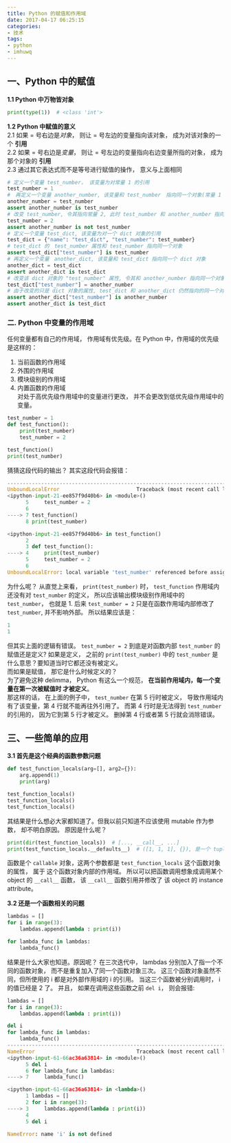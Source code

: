 ```yaml
---
title: Python 的赋值和作用域
date: 2017-04-17 06:25:15
categories:
- 技术
tags:
- python
- imhuwq
---
```


## 一、Python 中的赋值
**1.1 Python 中万物皆对象**  
```python
print(type(1))  # <class 'int'>
```

**1.2 Python 中赋值的意义**   
2.1 如果 = 号右边是*对象*， 则让 = 号左边的变量指向该对象， 成为对该对象的一个 **引用**  
2.2 如果 = 号右边是*变量*， 则让 = 号左边的变量指向右边变量所指的对象， 成为那个对象的 **引用**  
2.3 通过其它表达式而不是等号进行赋值的操作， 意义与上面相同
<!-- more -->
```python
# 定义一个变量 test_number， 该变量为对常量 1 的引用
test_number = 1
#　再定义一个变量 another_number, 该变量和 test_number　指向同一个对象(常量 1 )
another_number = test_number
assert another_number is test_number
# 改变 test_number, 令其指向常量 2, 此时 test_number 和 another_number 指向不同的变量
test_number = 2
assert another_number is not test_number
# 定义一个变量 test_dict, 该变量为对一个 dict 对象的引用
test_dict = {"name": "test_dict", "test_number": test_number}
# test_dict 的　test_number 属性和 test_number 指向同一个对象
assert test_dict["test_number"] is test_number
# 再定义一个变量　another_dict, 该变量和 test_dict 指向同一个 dict 对象
another_dict = test_dict
assert another_dict is test_dict
# 改变该 dict 对象的 "test_number" 属性, 令其和 another_number 指向同一个对象(常量１)
test_dict["test_number"] = another_number
# 由于改变的只是 dict 对象的属性, test_dict 和 another_dict 仍然指向的同一个对象
assert another_dict["test_number"] is another_number
assert another_dict is test_dict
```

### 二. Python 中变量的作用域
任何变量都有自己的作用域， 作用域有优先级。在 Python 中，作用域的优先级是这样的：  
1. 当前函数的作用域  
2. 外围的作用域  
3. 模块级别的作用域  
4. 内置函数的作用域  
对处于高优先级作用域中的变量进行更改， 并不会更改到低优先级作用域中的变量。
```python
test_number = 1
def test_function():
    print(test_number)
    test_number = 2

test_function()
print(test_number)
```

猜猜这段代码的输出？
其实这段代码会报错：

```python
---------------------------------------------------------------------------
UnboundLocalError                         Traceback (most recent call last)
<ipython-input-21-ee857f9d40b6> in <module>()
      5     test_number = 2
      6
----> 7 test_function()
      8 print(test_number)

<ipython-input-21-ee857f9d40b6> in test_function()
      2
      3 def test_function():
----> 4     print(test_number)
      5     test_number = 2
      6
UnboundLocalError: local variable 'test_number' referenced before assignment
```

为什么呢？
从直觉上来看， `print(test_number)` 时， `test_function` 作用域内还没有对 `test_number`
的定义， 所以应该输出模块级别作用域中的 `test_number`， 也就是 1. 后来 `test_number = 2`
只是在函数作用域内部修改了 `test_number`, 并不影响外部。 所以结果应该是：
```python
1
1
```

但其实上面的逻辑有错误。
`test_number = 2` 到底是对函数内部 `test_number` 的赋值还是定义? 如果是定义， 之前的
`print(test_number)` 中的 `test_number` 是什么意思？要知道当时它都还没有被定义。  
而如果是赋值， 那它是什么时候定义的？  
为了避免这种 delimma， Python 有这么一个规范， **在当前作用域内，每一个变量在第一次被赋值时
才被定义**。  
那这样的话， 在上面的例子中， `test_number` 在第 5 行时被定义， 导致作用域内有了该变量，第 4 行就不能再往外引用了。
而第 4 行时是无法得到 `test_number` 的引用的， 因为它到第 5 行才被定义。
删掉第 4 行或者第 5 行就会消除错误。

## 三、一些简单的应用
**3.1 首先是这个经典的函数参数问题**
```python
def test_function_locals(arg=[], arg2={}):
    arg.append(1)
    print(arg)

test_function_locals()
test_function_locals()
test_function_locals()

```
其结果是什么想必大家都知道了。但我以前只知道不应该使用 mutable 作为参数， 却不明白原因。
原因是什么呢？

```python
print(dir(test_function_locals))  # [..., __call__, ...]
print(test_function_locals.__defaults__)  # ([1, 1, 1], {}), 是一个 tuple
```

函数是个 `callable` 对象，这两个参数都是 `test_function_locals` 这个函数对象的属性， 属于
这个函数对象内部的作用域。
所以可以把函数调用想象成调用某个 object 的 `__call__` 函数， 该 `__call__` 函数引用并修改了
该 object 的 instance attribute。

**3.2 还是一个函数相关的问题**
```python
lambdas = []
for i in range(3):
    lambdas.append(lambda : print(i))

for lambda_func in lambdas:
    lambda_func()
```
结果是什么大家也知道。原因呢？
在三次迭代中， lambdas 分别加入了指一个不同的函数对象， 而不是重复加入了同一个函数对象三次。
这三个函数对象虽然不同，但所使用的 i 都是对外部作用域的 i 的引用。
当这三个函数被分别调用时， i 的值已经是 2 了。
并且， 如果在调用这些函数之前 `del i`， 则会报错:

```python
lambdas = []
for i in range(3):
    lambdas.append(lambda : print(i))

del i
for lambda_func in lambdas:
    lambda_func()
---------------------------------------------------------------------------
NameError                                 Traceback (most recent call last)
<ipython-input-61-66ac36a63814> in <module>()
      5 del i
      6 for lambda_func in lambdas:
----> 7     lambda_func()

<ipython-input-61-66ac36a63814> in <lambda>()
      1 lambdas = []
      2 for i in range(3):
----> 3     lambdas.append(lambda : print(i))
      4
      5 del i

NameError: name 'i' is not defined
```

